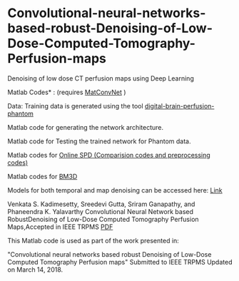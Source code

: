# Convolutional-neural-networks-based-robust-Denoising-of-Low-Dose-Computed-Tomography-Perfusion-maps

Denoising of low dose CT perfusion maps using Deep Learning

Matlab Codes* : (requires [MatConvNet](http://www.vlfeat.org/matconvnet/) )

Data: Training data is generated using the tool [digital-brain-perfusion-phantom](https://www5.cs.fau.de/research/data/digital-brain-perfusion-phantom/)

Matlab code for generating the network architecture.

Matlab code for Testing the trained network for Phantom data.

Matlab codes for [Online SPD (Comparision codes and preprocessing codes)](http://chenlab.ece.cornell.edu/people/ruogu/robust_ctp.html)

Matlab codes for [BM3D](http://www.cs.tut.fi/~foi/GCF-BM3D/)

Models for both temporal and map denoising can be accessed here: [Link](https://drive.google.com/open?id=1UQ2kMnnZzYzW9yPd7GcHdZMny3DKgsyw)

Venkata S. Kadimesetty, Sreedevi Gutta, Sriram Ganapathy, and Phaneendra K. Yalavarthy Convolutional Neural Network based RobustDenoising of Low-Dose Computed Tomography Perfusion Maps,Accepted in IEEE TRPMS [PDF](https://drive.google.com/file/d/1EsNUBZ6by9W2AWCcnHSr_9CIPml_o9KU/view?usp=sharing)

This Matlab code is used as part of the work presented in:

"Convolutional neural networks based robust Denoising of Low-Dose Computed Tomography Perfusion maps" Submitted to IEEE TRPMS
Updated on March 14, 2018.

